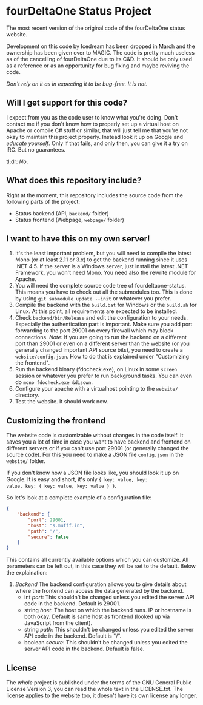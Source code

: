 fourDeltaOne Status Project
===

The most recent version of the original code of the fourDeltaOne status website.

Development on this code by Icedream has been dropped in March and the ownership has
been given over to MAGIC. The code is pretty much useless as of the cancelling
of fourDeltaOne due to its C&D. It should be only used as a reference or as an opportunity
for bug fixing and maybe reviving the code.

_Don't rely on it as in expecting it to be bug-free. It is not._

Will I get support for this code?
---

I expect from you as the code user to know what you're doing. Don't contact me if you don't
know how to properly set up a virtual host on Apache or compile C# stuff or similar, that will
just tell me that you're not okay to maintain this project properly. Instead look it up on
Google and _educate yourself_. Only if that fails, and only then, you can give it a try on IRC.
But no guarantees.

tl;dr: _No_.

What does this repository include?
---

Right at the moment, this repository includes the source code from the following
parts of the project:

- Status backend (API, <code>backend/</code> folder)  
- Status frontend (Webpage, <code>webpage/</code> folder)

I want to have this on my own server!
---

1. It's the least important problem, but you will need to compile the latest
   Mono (or at least 2.11 or 3.x) to get the backend running since it uses
   .NET 4.5. If the server is a Windows server, just install the latest
   .NET Framework, you won't need Mono. You need also the rewrite module for Apache.
2. You will need the complete source code tree of fourdeltaone-status. This
   means you have to check out all the submodules too. This is done by using
   <code>git submodule update --init</code> or whatever you prefer.
3. Compile the backend with the <code>build.bat</code> for Windows or the
   <code>build.sh</code> for Linux. At this point, all requirements are expected
   to be installed.
4. Check <code>backend/bin/Release</code> and edit the configuration to your needs.
   Especially the authentication part is important. Make sure you add port forwarding
   to the port 29001 on every firewall which may block connections.
   *Note:* If you are going to run the backend on a different port than 29001 or
   even on a different server than the website (or you generally changed important API
   source bits), you need to create a <code>website/config.json</code>. How to do that is explained under "Customizing the
   frontend".
5. Run the backend binary (fdocheck.exe), on Linux in some <code>screen</code> session or
   whatever you prefer to run background tasks. You can even do
   <code>mono fdocheck.exe &disown</code>.
6. Configure your apache with a virtualhost pointing to the <code>website/</code>
   directory.
7. Test the website. It should work now.

Customizing the frontend
---

The website code is customizable without changes in the code itself. It saves you a lot
of time in case you want to have backend and frontend on different servers or if you can't
use port 29001 (or generally changed the source code).
For this you need to make a JSON file <code>config.json</code> in the <code>website/</code>
folder.

If you don't know how a JSON file looks like, you should look it up on Google. It is easy
and short, it's only <code>{ key: value, key: value, key: { key: value, key: value } }</code>.

So let's look at a complete example of a configuration file:

```json
{
	"backend": {
		"port": 29001,
		"host": "s.mufff.in",
		"path": "/",
		"secure": false
	}
}
```

This contains all currently available options which you can customize.
All parameters can be left out, in this case they will be set to the default.
Below the explaination:

1. *Backend*
   The backend configuration allows you to give details about where the frontend can access the
   data generated by the backend.
   - int *port*: This shouldn't be changed unless you edited the server API code in the backend.
     Default is 29001.
   - string *host*: The host on which the backend runs. IP or hostname is both okay.
     Default is same host as frontend (looked up via JavaScript from the client).
   - string *path*: This shouldn't be changed unless you edited the server API code in the backend.
     Default is "/".
   - boolean *secure*: This shouldn't be changed unless you edited the server API code in the backend.
     Default is false.

License
---

The *whole* project is published under the terms of the GNU General Public
License Version 3, you can read the whole text in the LICENSE.txt.
The license applies to the website too, it doesn't have its own license
any longer.